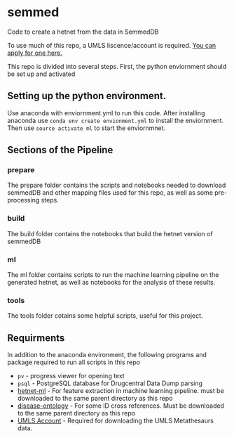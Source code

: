 # semmed

Code to create a hetnet from the data in SemmedDB

To use much of this repo, a UMLS liscence/account is required. [You can apply for one here.](https://uts.nlm.nih.gov//license.html)

This repo is divided into several steps.  First, the python enviornment should be set up and activated

## Setting up the python environment.

Use anaconda with enviornment.yml to run this code.  After installing anaconda
use `conda env create envionment.yml` to install the enviornment. Then use
`source activate ml` to start the enviornmnet.

## Sections of the Pipeline

### prepare

The prepare folder contains the scripts and notebooks needed to download semmedDB and other mapping
files used for this repo, as well as some pre-processing steps.

### build

The build folder contains the notebooks that build the hetnet version of semmedDB

### ml

The ml folder contains scripts to run the machine learning pipeline on the generated hetnet, as well as
notebooks for the analysis of these results.

### tools

The tools folder cotains some helpful scripts, useful for this project.



## Requirments

In addition to the anaconda environment, the following programs and package required to run all scripts
in this repo

- `pv` - progress viewer for opening text
- `psql` - PostgreSQL database for Drugcentral Data Dump parsing
- [hetnet-ml](https://github.com/mmayers12/hetnet-ml) - For feature extraction in machine learning pipeline.
    must be downloaded to the same parent directory as this repo
- [disease-ontology](https://github.com/mmayers12/disease-ontology) - For some ID cross references. Must be
    downloaded to the same parent directory as this repo
- [UMLS Account](https://uts.nlm.nih.gov//license.html) - Required for downloading the UMLS Metathesaurs data.

